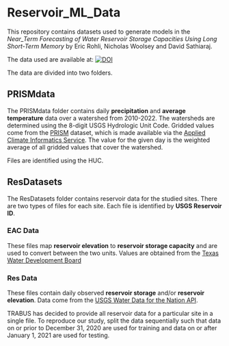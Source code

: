 # Reservoir_ML_Data

This repository contains datasets used to generate models in the *Near_Term Forecasting of Water Reservoir Storage Capacities Using Long Short-Term Memory* by Eric Rohli, Nicholas Woolsey and David Sathiaraj. 

The data used are available at: [![DOI](https://zenodo.org/badge/DOI/10.5281/zenodo.8032486.svg)](https://doi.org/10.5281/zenodo.8032486)

The data are divided into two folders.

## PRISMdata

The PRISMdata folder contains daily **precipitation** and **average temperature** data over a watershed from 2010-2022. The watersheds are determined using the 8-digit USGS Hydrologic Unit Code. Gridded values come from the [PRISM](https://prism.oregonstate.edu/) dataset, which is made available via the [Applied Climate Informatics Service](https://builder.rcc-acis.org/). The value for the given day is the weighted average of all gridded values that cover the watershed.

Files are identified using the HUC.

## ResDatasets

The ResDatasets folder contains reservoir data for the studied sites. There are two types of files for each site. Each file is identified by **USGS Reservoir ID**.

### EAC Data

These files map **reservoir elevation** to **reservoir storage capacity** and are used to convert between the two units. Values are obtained from the [Texas Water Development Board](https://www.waterdatafortexas.org/reservoirs/statewide)

### Res Data

These files contain daily observed **reservoir storage** and/or **reservoir elevation**. Data come from the [USGS Water Data for the Nation API](https://waterdata.usgs.gov/nwis/uv).

TRABUS has decided to provide all reservoir data for a particular site in a single file. To reproduce our study, split the data sequentially such that data on or prior to December 31, 2020 are used for training and data on or after January 1, 2021 are used for testing. 
